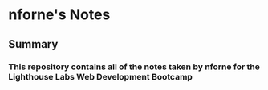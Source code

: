 # nforne's Notes
## Summary
### This repository contains all of the notes taken by nforne for the Lighthouse Labs Web Development Bootcamp